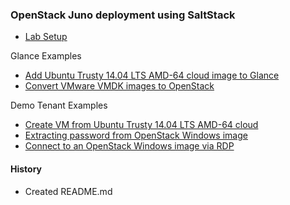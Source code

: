 
### OpenStack Juno deployment using SaltStack

- [Lab Setup](lab-setup.md#lab-setup)

Glance Examples
- [Add Ubuntu Trusty 14.04 LTS AMD-64 cloud image to Glance](#glance-images.md#add-ubuntu-trusty-1404-lts-amd-64-cloud-image-to-glance)  
- [Convert VMware VMDK images to OpenStack](#glance-images.md#convert-vmware-vmdk-images-to-openstack)

Demo Tenant Examples
- [Create VM from Ubuntu Trusty 14.04 LTS AMD-64 cloud](demo-tenant.md#create-vm-from-ubuntu-trusty-1404-lts-amd-64-cloud-image)
- [Extracting password from OpenStack Windows image](demo-tenant.md#extracting-password-from-openstack-windows-image)
- [Connect to an OpenStack Windows image via RDP](demo-tenant.md#connect-to-an-openstack-windows-image-via-rdp)



#### History
- Created README.md

